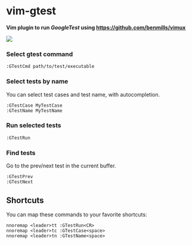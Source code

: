 # vim-gtest

**Vim plugin to run *GoogleTest* using https://github.com/benmills/vimux**

<img src="http://files.pezzato.net/github/vim-gtest.gif" />

### Select gtest command

```
:GTestCmd path/to/test/executable
```

### Select tests by name

You can select test cases and test name, with autocompletion.

```
:GTestCase MyTestCase
:GTestName MyTestName
```

### Run selected tests

```
:GTestRun
```

### Find tests

Go to the prev/next test in the current buffer.

```
:GTestPrev
:GTestNext
```

## Shortcuts

You can map these commands to your favorite shortcuts:

```
nnoremap <leader>tt :GTestRun<CR>
nnoremap <leader>tc :GTestCase<space>
nnoremap <leader>tn :GTestName<space>
```
